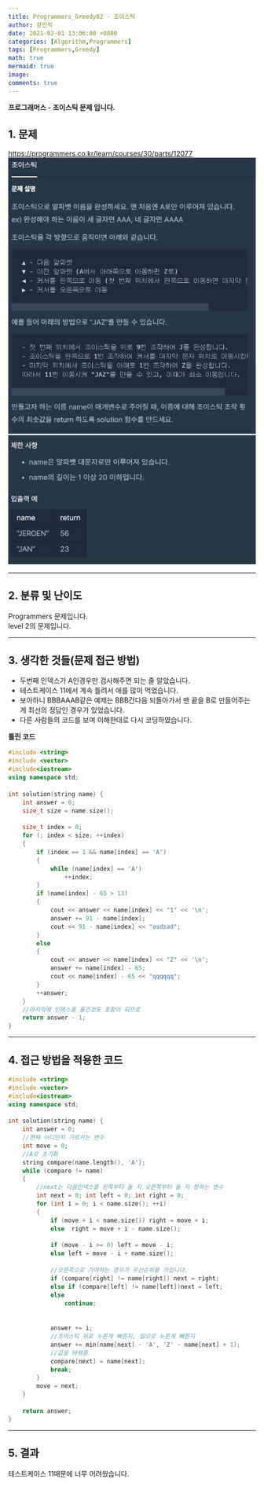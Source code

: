 ```yaml
---
title: Programmers_Greedy02 - 조이스틱
author: 강민석
date: 2021-02-01 13:06:00 +0800
categories: [Algorithm,Programmers]
tags: [Programmers,Greedy]
math: true
mermaid: true
image: 
comments: true
---
```


**프로그래머스 - 조이스틱 문제 입니다.**

## 1. 문제
<https://programmers.co.kr/learn/courses/30/parts/12077>
![](/assets/img/sample/Programmers/Greedy02/Problem.JPG)  
![](/assets/img/sample/Programmers/Greedy02/Problem2.JPG)  

-----  

## 2. 분류 및 난이도

Programmers 문제입니다.  
level 2의 문제입니다.  

-----  

## 3. 생각한 것들(문제 접근 방법)

- 두번째 인덱스가 A인경우만 검사해주면 되는 줄 알았습니다.
- 테스트케이스 11에서 계속 틀려서 애를 많이 먹었습니다.
- 보아하니 BBBAAAB같은 예제는 BBB간다음 되돌아가서 맨 끝을 B로 만들어주는게 최선의 정답인 경우가 있었습니다.
- 다른 사람들의 코드를 보며 이해한대로 다시 코딩하였습니다.

**틀린 코드**
```c++
#include <string>
#include <vector>
#include<iostream>
using namespace std;

int solution(string name) {
    int answer = 0;
    size_t size = name.size();

    size_t index = 0;
    for (; index < size; ++index)
    {
        if (index == 1 && name[index] == 'A')
        {
            while (name[index] == 'A')
                ++index;
        }
        if (name[index] - 65 > 13)
        {
            cout << answer << name[index] << "1" << '\n';
            answer += 91 - name[index];
            cout << 91 - name[index] << "asdsad";
        }
        else
        {
            cout << answer << name[index] << "2" << '\n';
            answer += name[index] - 65;
            cout << name[index] - 65 << "qqqqqq";
        }
        ++answer;
    }
    //마지막에 인덱스를 옮긴것도 포함이 되므로
    return answer - 1;
}
```

-----  

## 4. 접근 방법을 적용한 코드

```c++
#include <string>
#include <vector>
#include<iostream>
using namespace std;

int solution(string name) {
    int answer = 0;
    //현재 어디인지 가르키는 변수
    int move = 0;
    //A로 초기화
    string compare(name.length(), 'A');
    while (compare != name)
    {
        //next는 다음인덱스를 왼쪽부터 돌 지 오른쪽부터 돌 지 정하는 변수
        int next = 0; int left = 0; int right = 0;
        for (int i = 0; i < name.size(); ++i)
        {
            if (move + i < name.size()) right = move + i;
            else  right = move + i - name.size();

            if (move - i >= 0) left = move - i;
            else left = move - i + name.size();

            //오른쪽으로 가야하는 경우가 우선순위를 가집니다.
            if (compare[right] != name[right]) next = right;
            else if (compare[left] != name[left])next = left;
            else
                continue;


            answer += i;
            //조이스틱 위로 누른게 빠른지, 밑으로 누른게 빠른지
            answer += min(name[next] - 'A', 'Z' - name[next] + 1);
            //값을 바꿔줌.
            compare[next] = name[next];
            break;
        }
        move = next;
    }

    return answer;
}
```
-----

## 5. 결과

테스트케이스 11때문에 너무 어려웠습니다.  














 
